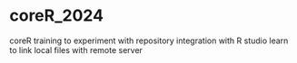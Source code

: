 # coreR_2024
coreR training to experiment with repository integration with R studio
learn to link local files with remote server
